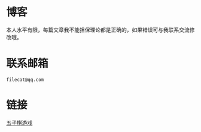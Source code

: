 # 博客

本人水平有限，每篇文章我不能担保理论都是正确的，如果错误可与我联系交流修改哦。

# 联系邮箱

`filecat@qq.com`

# 链接

[五子棋游戏](https://xiaobaidadada.github.io/v1/wzq/wzq.html)